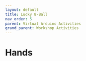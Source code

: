 ```yaml
---
layout: default
title: Lucky 8-Ball
nav_order: 5
parent: Virtual Arduino Activities
grand_parent: Workshop Activities
---
```

# Hands
